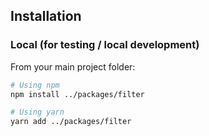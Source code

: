 ## Installation

### Local (for testing / local development)

From your main project folder:

```bash
# Using npm
npm install ../packages/filter

# Using yarn
yarn add ../packages/filter
